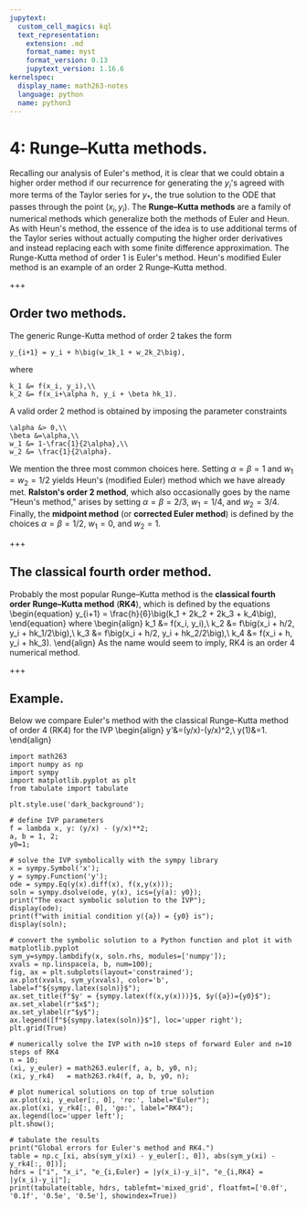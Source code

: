 ```yaml
---
jupytext:
  custom_cell_magics: kql
  text_representation:
    extension: .md
    format_name: myst
    format_version: 0.13
    jupytext_version: 1.16.6
kernelspec:
  display_name: math263-notes
  language: python
  name: python3
---
```


# 4: Runge–Kutta methods.

Recalling our analysis of Euler's method, it is clear that we could obtain a higher order method if our recurrence for generating the $y_i$'s agreed with more terms of the Taylor series for $y_*$, the true solution to the ODE that passes through the point $(x_i, y_i)$.
The **Runge–Kutta methods** are a family of numerical methods which generalize both the methods of Euler and Heun.
As with Heun's method, the essence of the idea is to use additional terms of the Taylor series without actually computing the higher order derivatives and instead replacing each with some finite difference approximation.
The Runge-Kutta method of order $1$ is Euler's method. Heun's modified Euler method is an example of an order $2$ Runge–Kutta method.

+++

## Order two methods.

The generic Runge-Kutta method of order 2 takes the form
```{math}
y_{i+1} = y_i + h\big(w_1k_1 + w_2k_2\big),
```
where
```{math}
k_1 &= f(x_i, y_i),\\
k_2 &= f(x_i+\alpha h, y_i + \beta hk_1).
```
A valid order $2$ method is obtained by imposing the parameter constraints
```{math}
\alpha &> 0,\\
\beta &=\alpha,\\
w_1 &= 1-\frac{1}{2\alpha},\\
w_2 &= \frac{1}{2\alpha}.
```
We mention the three most common choices here.
Setting $\alpha=\beta=1$ and $w_1=w_2=1/2$ yields Heun's (modified Euler) method which we have already met. 
**Ralston's order 2 method**, which also occasionally goes by the name "Heun's method," arises by setting $\alpha=\beta=2/3$, $w_1=1/4$, and $w_2=3/4$.
Finally, the **midpoint method** (or **corrected Euler method**) is defined by the choices $\alpha=\beta=1/2$, $w_1=0$, and $w_2=1$.

+++

## The classical fourth order method.

Probably the most popular Runge–Kutta method is the **classical fourth order Runge–Kutta method** (**RK4**), which is defined by the equations
\begin{equation}
y_{i+1} = \frac{h}{6}\big(k_1 + 2k_2 + 2k_3 + k_4\big),
\end{equation}
where
\begin{align}
k_1 &= f(x_i, y_i),\\
k_2 &= f\big(x_i + h/2, y_i + hk_1/2\big),\\
k_3 &= f\big(x_i + h/2, y_i + hk_2/2\big),\\
k_4 &= f(x_i + h, y_i + hk_3).
\end{align}
As the name would seem to imply, RK4 is an order $4$ numerical method.

+++

## Example.

Below we compare Euler's method with the classical Runge–Kutta method of order 4 (RK4) for the IVP 
\begin{align}
y'&=(y/x)-(y/x)^2,\\
y(1)&=1.
\end{align}

```{code-cell}
import math263
import numpy as np
import sympy
import matplotlib.pyplot as plt
from tabulate import tabulate

plt.style.use('dark_background');

# define IVP parameters
f = lambda x, y: (y/x) - (y/x)**2;
a, b = 1, 2;
y0=1;

# solve the IVP symbolically with the sympy library
x = sympy.Symbol('x');
y = sympy.Function('y');
ode = sympy.Eq(y(x).diff(x), f(x,y(x)));
soln = sympy.dsolve(ode, y(x), ics={y(a): y0}); 
print("The exact symbolic solution to the IVP");
display(ode);
print(f"with initial condition y({a}) = {y0} is");
display(soln);

# convert the symbolic solution to a Python function and plot it with matplotlib.pyplot
sym_y=sympy.lambdify(x, soln.rhs, modules=['numpy']); 
xvals = np.linspace(a, b, num=100);
fig, ax = plt.subplots(layout='constrained');
ax.plot(xvals, sym_y(xvals), color='b', label=f"${sympy.latex(soln)}$");
ax.set_title(f"$y' = {sympy.latex(f(x,y(x)))}$, $y({a})={y0}$");
ax.set_xlabel(r"$x$");
ax.set_ylabel(r"$y$");
ax.legend([f"${sympy.latex(soln)}$"], loc='upper right');
plt.grid(True)

# numerically solve the IVP with n=10 steps of forward Euler and n=10 steps of RK4
n = 10;
(xi, y_euler) = math263.euler(f, a, b, y0, n);
(xi, y_rk4)   = math263.rk4(f, a, b, y0, n);

# plot numerical solutions on top of true solution
ax.plot(xi, y_euler[:, 0], 'ro:', label="Euler");
ax.plot(xi, y_rk4[:, 0], 'go:', label="RK4");
ax.legend(loc='upper left');
plt.show();

# tabulate the results
print("Global errors for Euler's method and RK4.")
table = np.c_[xi, abs(sym_y(xi) - y_euler[:, 0]), abs(sym_y(xi) - y_rk4[:, 0])];
hdrs = ["i", "x_i", "e_{i,Euler} = |y(x_i)-y_i|", "e_{i,RK4} = |y(x_i)-y_i|"];
print(tabulate(table, hdrs, tablefmt='mixed_grid', floatfmt=['0.0f', '0.1f', '0.5e', '0.5e'], showindex=True))
```
